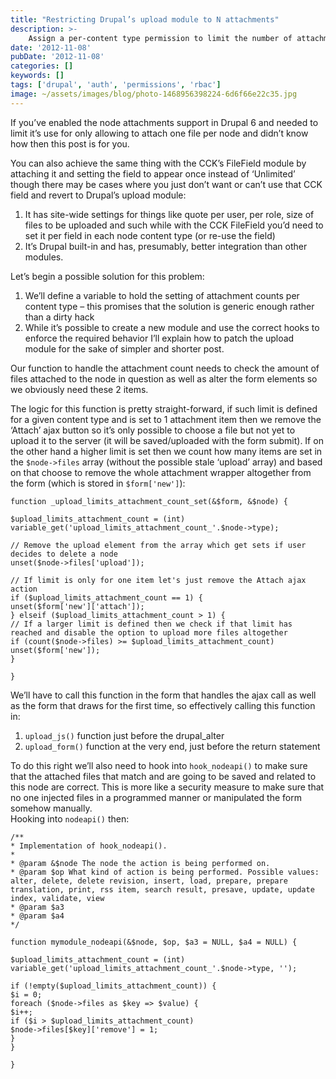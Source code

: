 ```yaml
---
title: "Restricting Drupal’s upload module to N attachments"
description: >-
    Assign a per-content type permission to limit the number of attachments per node on Drupal 6
date: '2012-11-08'
pubDate: '2012-11-08'
categories: []
keywords: []
tags: ['drupal', 'auth', 'permissions', 'rbac']
image: ~/assets/images/blog/photo-1468956398224-6d6f66e22c35.jpg
---
```


If you’ve enabled the node attachments support in Drupal 6 and needed to limit it’s use for only allowing to attach one file per node and didn’t know how then this post is for you.  

You can also achieve the same thing with the CCK’s FileField module by attaching it and setting the field to appear once instead of ‘Unlimited’ though there may be cases where you just don’t want or can’t use that CCK field and revert to Drupal’s upload module:
1. It has site-wide settings for things like quote per user, per role, size of files to be uploaded and such while with the CCK FileField you’d need to set it per field in each node content type (or re-use the field)
2. It’s Drupal built-in and has, presumably, better integration than other modules.

Let’s begin a possible solution for this problem:
1. We’ll define a variable to hold the setting of attachment counts per content type – this promises that the solution is generic enough rather than a dirty hack
2. While it’s possible to create a new module and use the correct hooks to enforce the required behavior I’ll explain how to patch the upload module for the sake of simpler and shorter post.

Our function to handle the attachment count needs to check the amount of files attached to the node in question as well as alter the form elements so we obviously need these 2 items.  

The logic for this function is pretty straight-forward, if such limit is defined for a given content type and is set to 1 attachment item then we remove the ‘Attach’ ajax button so it’s only possible to choose a file but not yet to upload it to the server (it will be saved/uploaded with the form submit). If on the other hand a higher limit is set then we count how many items are set in the `$node->files` array (without the possible stale ‘upload’ array) and based on that choose to remove the whole attachment wrapper altogether from the form (which is stored in `$form['new']`):

```
function _upload_limits_attachment_count_set(&$form, &$node) {

$upload_limits_attachment_count = (int) variable_get('upload_limits_attachment_count_'.$node->type);

// Remove the upload element from the array which get sets if user decides to delete a node
unset($node->files['upload']);

// If limit is only for one item let's just remove the Attach ajax action
if ($upload_limits_attachment_count == 1) {
unset($form['new']['attach']);
} elseif ($upload_limits_attachment_count > 1) {
// If a larger limit is defined then we check if that limit has reached and disable the option to upload more files altogether
if (count($node->files) >= $upload_limits_attachment_count)
unset($form['new']);
}

}
```

We’ll have to call this function in the form that handles the ajax call as well as the form that draws for the first time, so effectively calling this function in:
1. `upload_js()` function just before the drupal_alter
2. `upload_form()` function at the very end, just before the return statement

To do this right we’ll also need to hook into `hook_nodeapi()` to make sure that the attached files that match and are going to be saved and related to this node are correct. This is more like a security measure to make sure that no one injected files in a programmed manner or manipulated the form somehow manually.  
Hooking into `nodeapi()` then:

```
/**
* Implementation of hook_nodeapi().
*
* @param &$node The node the action is being performed on.
* @param $op What kind of action is being performed. Possible values: alter, delete, delete revision, insert, load, prepare, prepare translation, print, rss item, search result, presave, update, update index, validate, view
* @param $a3
* @param $a4
*/

function mymodule_nodeapi(&$node, $op, $a3 = NULL, $a4 = NULL) {

$upload_limits_attachment_count = (int) variable_get('upload_limits_attachment_count_'.$node->type, '');

if (!empty($upload_limits_attachment_count)) {
$i = 0;
foreach ($node->files as $key => $value) {
$i++;
if ($i > $upload_limits_attachment_count)
$node->files[$key]['remove'] = 1;
}
}

}
```